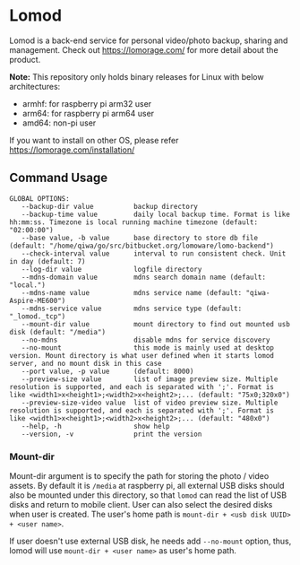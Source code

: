 # Lomod
Lomod is a back-end service for personal video/photo backup, sharing and management. Check out https://lomorage.com/ for more detail about the product.

**Note:** This repository only holds binary releases for Linux with below architectures: 
- armhf: for raspberry pi arm32 user
- arm64: for raspberry pi arm64 user
- amd64: non-pi user

If you want to install on other OS, please refer https://lomorage.com/installation/

## Command Usage
```
GLOBAL OPTIONS:
   --backup-dir value          backup directory
   --backup-time value         daily local backup time. Format is like hh:mm:ss. Timezone is local running machine timezone (default: "02:00:00")
   --base value, -b value      base directory to store db file (default: "/home/qiwa/go/src/bitbucket.org/lomoware/lomo-backend")
   --check-interval value      interval to run consistent check. Unit in day (default: 7)
   --log-dir value             logfile directory
   --mdns-domain value         mdns search domain name (default: "local.")
   --mdns-name value           mdns service name (default: "qiwa-Aspire-ME600")
   --mdns-service value        mdns service type (default: "_lomod._tcp")
   --mount-dir value           mount directory to find out mounted usb disk (default: "/media")
   --no-mdns                   disable mdns for service discovery
   --no-mount                  this mode is mainly used at desktop version. Mount directory is what user defined when it starts lomod server, and no mount disk in this case
   --port value, -p value      (default: 8000)
   --preview-size value        list of image preview size. Multiple resolution is supported, and each is separated with ';'. Format is like <width1>x<height1>;<width2>x<height2>;... (default: "75x0;320x0")
   --preview-size-video value  list of video preview size. Multiple resolution is supported, and each is separated with ';'. Format is like <width1>x<height1>;<width2>x<height2>;... (default: "480x0")
   --help, -h                  show help
   --version, -v               print the version
   ```
### Mount-dir
Mount-dir argument is to specify the path for storing the photo / video assets. By default it is `/media` at raspberry pi, all external USB disks should also be mounted under this directory, so that `lomod` can read the list of USB disks and return to mobile client. User can also select the desired disks when user is created. The user's home path is `mount-dir + <usb disk UUID> + <user name>`.

If user doesn't use external USB disk, he needs add `--no-mount` option, thus, lomod will use `mount-dir + <user name>` as user's home path.

